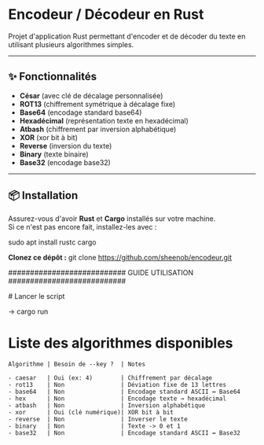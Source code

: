 # Encodeur / Décodeur en Rust

Projet d'application Rust permettant d'encoder et de décoder du texte en utilisant plusieurs algorithmes simples.

---

## ✨ Fonctionnalités

- **César** (avec clé de décalage personnalisée)
- **ROT13** (chiffrement symétrique à décalage fixe)
- **Base64** (encodage standard base64)
- **Hexadécimal** (représentation texte en hexadécimal)
- **Atbash** (chiffrement par inversion alphabétique)
- **XOR**    (xor bit à bit)
- **Reverse** (inversion du texte)
- **Binary**  (texte binaire)
- **Base32**  (encodage base32)

---

## 📦 Installation

Assurez-vous d'avoir **Rust** et **Cargo** installés sur votre machine.  
Si ce n'est pas encore fait, installez-les avec :

sudo apt install rustc cargo


**Clonez ce dépôt :**
git clone https://github.com/sheenob/encodeur.git




###########################    GUIDE UTILISATION     ###########################

# Lancer le script

-> cargo run

# Liste des algorithmes disponibles

    Algorithme | Besoin de --key ?  | Notes

    - caesar   | Oui (ex: 4)        | Chiffrement par décalage
    - rot13    | Non                | Déviation fixe de 13 lettres
    - base64   | Non                | Encodage standard ASCII ↔ Base64
    - hex      | Non                | Encodage texte → hexadécimal
    - atbash   | Non                | Inversion alphabétique
    - xor      | Oui (clé numérique)| XOR bit à bit
    - reverse  | Non                | Inverser le texte
    - binary   | Non                | Texte -> 0 et 1
    - base32   | Non                | Encodage standard ASCII ↔ Base32